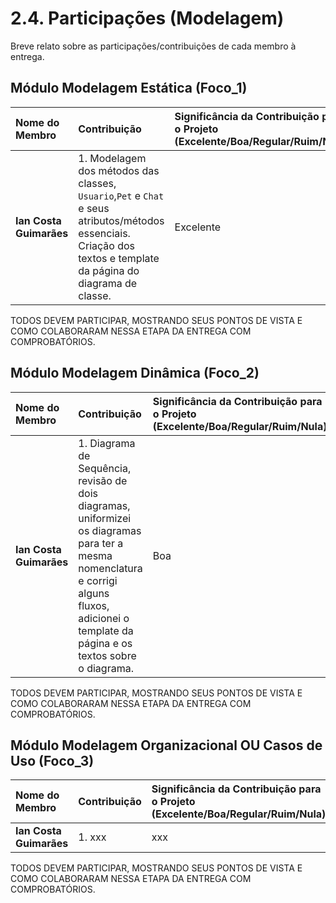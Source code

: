 # 2.4. Participações (Modelagem)

Breve relato sobre as participações/contribuições de cada membro à entrega. 

## Módulo Modelagem Estática (Foco_1)

| Nome do Membro | Contribuição | Significância da Contribuição para o Projeto (Excelente/Boa/Regular/Ruim/Nula) | Comprobatórios Claros (com link) |
| :--- | :--- | :--- | :--- |
| **Ian Costa Guimarães** | 1. Modelagem dos métodos das classes, `Usuario`,`Pet` e `Chat` e seus atributos/métodos essenciais. Criação dos textos e template da página do diagrama de classe. | Excelente | Commits |

TODOS DEVEM PARTICIPAR, MOSTRANDO SEUS PONTOS DE VISTA E COMO COLABORARAM NESSA ETAPA DA ENTREGA COM COMPROBATÓRIOS.


## Módulo Modelagem Dinâmica (Foco_2)

| Nome do Membro | Contribuição | Significância da Contribuição para o Projeto (Excelente/Boa/Regular/Ruim/Nula) | Comprobatórios Claros (com link) |
| :--- | :--- | :--- | :--- |
| **Ian Costa Guimarães** | 1. Diagrama de Sequência, revisão de dois diagramas, uniformizei os diagramas para ter a mesma nomenclatura e corrigi alguns fluxos, adicionei o template da página e os textos sobre o diagrama. | Boa | [Commit](https://github.com/UnBArqDsw2025-2-Turma01/2025.2-T01-G4_CuidaDeMim_Entrega_02/commit/063e68e01f6e6df3fd50ee379fcb76464c3c7931) |

TODOS DEVEM PARTICIPAR, MOSTRANDO SEUS PONTOS DE VISTA E COMO COLABORARAM NESSA ETAPA DA ENTREGA COM COMPROBATÓRIOS.


## Módulo Modelagem Organizacional OU Casos de Uso (Foco_3)

| Nome do Membro | Contribuição | Significância da Contribuição para o Projeto (Excelente/Boa/Regular/Ruim/Nula) | Comprobatórios Claros (com link) |
| :--- | :--- | :--- | :--- |
| **Ian Costa Guimarães** | 1. xxx | xxx | [Commit](https://github.com/UnBArqDsw2025-2-Turma01/2025.2-T01-G4_CuidaDeMim_Entrega_02/commit/063e68e01f6e6df3fd50ee379fcb76464c3c7931) |

TODOS DEVEM PARTICIPAR, MOSTRANDO SEUS PONTOS DE VISTA E COMO COLABORARAM NESSA ETAPA DA ENTREGA COM COMPROBATÓRIOS.
